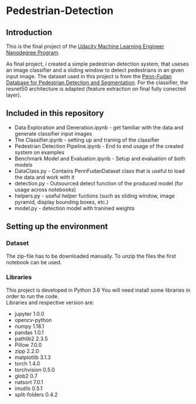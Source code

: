 # Pedestrian-Detection
## Introduction

This is the final project of the [Udacity Machine Learning Engineer Nanodegree Program](https://www.udacity.com/course/machine-learning-engineer-nanodegree--nd009t).


As final project, i created a simple pedestrian detection system, that useses an image classifier and a sliding window to detect pedestrians in an given input image.
The dataset used in this project is from the [Penn-Fudan Database for Pedestrian Detection and Segmentation](https://www.cis.upenn.edu/~jshi/ped_html/).
For the classifier, the resnet50 architecture is adapted (feature extraction on final fully conected layer).  

## Included in this repository
- Data Exploration and Generation.ipynb - get familiar with the data and generate classifier input images
- The Classifier.ipynb - setting up and traning of the classifier
- Pedestrian Detection Pipeline.ipynb - End to end usage of the created system on examples
- Benchmark Model and Evaluation.ipynb - Setup and evaluation of both models
- DataClass.py - Contains PennFudanDataset class that is useful to load the data and work with it 
- detection.py - Outsourced detect function of the produced model (for usage across notebooks)
- helpers.py   - useful helper fuctions (such as sliding window, image pyramid, display bounding boxes, etc.)
- model.py     - detection model with tranined weights

## Setting up the environment

### Dataset
The zip-file has to be downloaded manually. 
To unzip the files the first notebook can be used.


### Libraries
This project is developed in Python 3.6
You will need install some libraries in order to run the code.  
Libraries and respective version are:  

- jupyter 1.0.0
- opencv-python
- numpy 1.18.1 
- pandas 1.0.1
- pathlib2 2.3.5
- Pillow 7.0.0
- zipp 2.2.0
- matplotlib 3.1.3
- torch 1.4.0
- torchvision 0.5.0
- glob2 0.7
- natsort 7.0.1
- imutils 0.5.1
- split-folders 0.4.2
